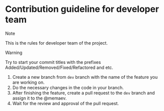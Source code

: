 # Contribution guideline for developer team 
> [!NOTE]
> This is the rules for developer team of the project. 

> [!WARNING]
> Try to start your commit titles with the prefixes Added/Updated/Removed/Fixed/Refactored and etc.

1. Create a new branch from `dev` branch with the name of the feature you are working on.
2. Do the necessary changes in the code in your branch. 
3. After finishing the feature, create a pull request to the `dev` branch and assign it to the @memaev. 
4. Wait for the review and approval of the pull request.
